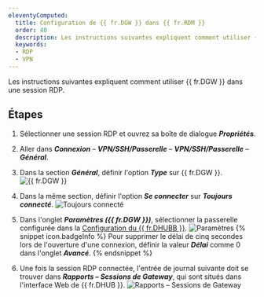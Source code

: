 ```yaml
---
eleventyComputed:
  title: Configuration de {{ fr.DGW }} dans {{ fr.RDM }}
  order: 40
  description: Les instructions suivantes expliquent comment utiliser {{ fr.DGW }} dans une session RDP.
  keywords:
  - RDP
  - VPN
---
```

Les instructions suivantes expliquent comment utiliser {{ fr.DGW }} dans une session RDP.

## Étapes

1. Sélectionner une session RDP et ouvrez sa boîte de dialogue ***Propriétés***.
1. Aller dans ***Connexion*** – ***VPN/SSH/Passerelle*** – ***VPN/SSH/Passerelle*** – ***Général***.
1. Dans la section ***Général***, définir l'option ***Type*** sur {{ fr.DGW }}.
![{{ fr.DGW }}](https://cdnweb.devolutions.net/docs/fr/hub/DGW0008.png)
1. Dans la même section, définir l'option ***Se connecter*** sur ***Toujours connecté***.
![Toujours connecté](https://cdnweb.devolutions.net/docs/fr/hub/DGW0009.png)
1. Dans l'onglet ***Paramètres ({{ fr.DGW }})***, sélectionner la passerelle configurée dans la [Configuration du {{ fr.DHUBB }}](/fr/hub/dgw/hub-business-configuration/).
![Paramètres](https://cdnweb.devolutions.net/docs/fr/hub/DGW0007.png)
{% snippet icon.badgeInfo %}
Pour supprimer le délai de cinq secondes lors de l'ouverture d'une connexion, définir la valeur ***Délai*** comme 0 dans l'onglet ***Avancé***.
{% endsnippet %}

6. Une fois la session RDP connectée, l'entrée de journal suivante doit se trouver dans ***Rapports – Sessions de Gateway***, qui sont situés dans l'interface Web de {{ fr.DHUB }}.
![Rapports – Sessions de Gateway](https://cdnweb.devolutions.net/docs/fr/hub/DGW0011.png)

